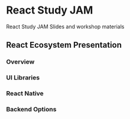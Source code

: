 # React Study JAM
React Study JAM Slides and workshop materials

## React Ecosystem Presentation

### Overview

### UI Libraries

### React Native

### Backend Options
